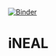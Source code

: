 [![Binder](https://mybinder.org/badge_logo.svg)](https://mybinder.org/v2/gh/admixVIE/iNEAL/HEAD)

# iNEAL
